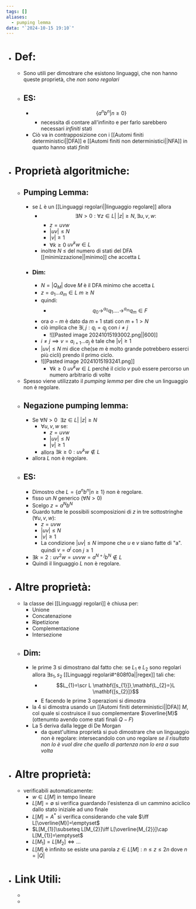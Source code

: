 ```yaml
---
tags: []
aliases:
  - pumping lemma
data: "`2024-10-15 19:10`"
---
```

- # Def:
	- Sono utili per dimostrare che esistono linguaggi, che non hanno queste proprietà, che _non sono regolari_
	- ## ES:
		- $$\{a^{n}b^{n}|n\ge 0\}$$
			- necessita di contare all'infinito e per farlo sarebbero necessari _infiniti_ stati 
		- Ciò va in contrapposizione con i [[Automi finiti deterministici||DFA]] e [[Automi finiti non deterministici||NFA]] in quanto hanno stati _finiti_ 
- # Proprietà algoritmiche:
	- ## Pumping Lemma:
		- se $L$ è un [[Linguaggi regolari||linguaggio regolare]] allora 
			- $$\exists N>0: \forall z\in L | \ |z| \geq N, \exists u,v,w:$$
				- $z=uvw$
				- $|uv|\le N$
				- $|v|\ge 1$ 
				- $\forall k\ge 0$    $uv^{k}w\in L$ 
			- inoltre $N$ $\leq$ del numero di stati del DFA [[minimizzazione||minimo]] che accetta $L$ 
		- ### Dim:
			- $N=|Q_{M}|$ dove $M$ è il DFA minimo che accetta $L$ 
			- $z=a_{1}...a_{m}\in L$ $m\geq N$
			- quindi: 
				- $$q_{0}\to^{a_{0}}q_{1}....\to^{a_{m}}q_{m}\in F$$ 
			- ora $o-m$ è dato da $m+1$ stati con $m+1>N$
			- ciò implica che $\exists i,j: q_{i}=q_{j}$  con $i\ne j$ 
				- ![[Pasted image 20241015193002.png||600]] 
			- $i\ne j \implies v=a_{i+1}...a_{j}$ è tale che $|v| \geq 1$ 
			- $|uv|\le N$ mi dice che(se $m$ è molto grande potrebbero esserci più cicli) prendo il primo ciclo.
			- ![[Pasted image 20241015193241.png]]
				- $\forall k\ge 0$   $uv^{k}w\in L$ perché il ciclo $v$ può essere percorso un numero arbitrario di volte 
	- Spesso viene utilizzato il _pumping lemma_ per dire che un linguaggio non è regolare. 
	- ## Negazione pumping lemma:
		- Se $\forall N>0 \ \ \exists z \in L| \ |z|\geq N$
			- $\forall u,v,w$ se:
				- $z=uvw$
				- $|uv|\le N$
				- $|v|\ge 1$
			- allora $\exists k\ge 0: uv^{k}w \notin L$ 
		- allora $L$ non è regolare.
	- ## ES:
		- Dimostro che $L=\{a^{n}b^{n}|n\ge 1\}$ non è regolare.
		- fisso un $N$ generico $(\forall N >0)$
		- Scelgo $z=a^{N}b^{N}$
		- Guardo tutte le possibili scomposizioni di $z$ in tre sottostringhe $(\forall u,v,w):$
			- $z=uvw$
			- $|uv|\le N$
			- $|v|\ge 1$ 
			- La condizione $|uv|\le N$ impone che $u$ e $v$ siano fatte di "a". quindi $v=a^{j}$ con $j\geq 1$ 
		- $\exists k =2: uv^{2}w=uvvw=a^{N+j}b^{N}\notin L$ 
		- Quindi il linguaggio $L$ non è regolare. 
- # Altre proprietà:
	- la classe dei [[Linguaggi regolari]] è chiusa per:
		- Unione
		- Concatenazione
		- Ripetizione
		- Complementazione
		- Intersezione
	- ## Dim:
		- le prime 3 si dimostrano dal fatto che: se $L_{1}$ e $L_{2}$ sono regolari allora $\exists s_{1}, s_{2}$ [[Linguaggi regolari#^808f0a||regex]] tali che:
			- $$L_{1}=\scr L \mathbf{[s_{1}]},\mathbf{L_{2}=}L \mathbf{[s_{2}]}$$ 
			- E facendo le prime 3 operazioni si dimostra
		- la 4 si dimostra usando un [[Automi finiti deterministici||DFA]] $M$, col quale si costruisce il suo complementare $\overline{M}$ (ottenumto avendo come stati finali $Q - F$) 
		- La 5 deriva dalla legge di De Morgan
			- da quest'ultima proprietà si può dimostrare che un linguaggio non è regolare: intersecandolo con uno regolare _se il risultato non lo è vuol dire che quello di partenza non lo era a sua volta_
- # Altre proprietà:
	- verificabili automaticamente:
		- $w\in L[M]$ in tempo lineare
		- $L[M]=\emptyset$  si verifica guardando l'esistenza di un cammino aciclico dallo stato iniziale ad uno finale
		- $L[M]=A^{*}$ si verifica considerando che vale $\iff L[\overline{M}]=\emptyset$
		- $L[M_{1}]\subseteq L[M_{2}]\iff L[\overline{M_{2}}]\cap L[M_{1}]=\emptyset$
		- $L[M_{1}]=L[M_{2}]\iff ...$
		- $L[M]$ è infinito se esiste una parola $z\in L[M]: n\leq z\leq2n$ dove $n=|Q|$
- # Link Utili:
	- 
	- 